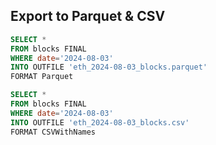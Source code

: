 ## Export to Parquet & CSV

```sql
SELECT *
FROM blocks FINAL
WHERE date='2024-08-03'
INTO OUTFILE 'eth_2024-08-03_blocks.parquet'
FORMAT Parquet
```

```sql
SELECT *
FROM blocks FINAL
WHERE date='2024-08-03'
INTO OUTFILE 'eth_2024-08-03_blocks.csv'
FORMAT CSVWithNames
```
